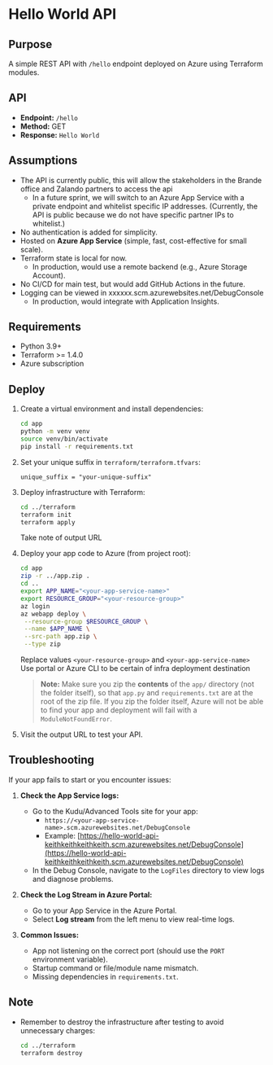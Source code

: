 # Hello World API

## Purpose

A simple REST API with `/hello` endpoint deployed on Azure using Terraform modules.

## API

- **Endpoint:** `/hello`
- **Method:** GET
- **Response:** `Hello World`

## Assumptions

- The API is currently public, this will allow the stakeholders in the Brande office and Zalando partners to access the api
  - In a future sprint, we will switch to an Azure App Service with a private endpoint and whitelist specific IP addresses. (Currently, the API is public because we do not have specific partner IPs to whitelist.)
- No authentication is added for simplicity.
- Hosted on **Azure App Service** (simple, fast, cost-effective for small scale).
- Terraform state is local for now.
  - In production, would use a remote backend (e.g., Azure Storage Account).
- No CI/CD for main test, but would add GitHub Actions in the future.
- Logging can be viewed in xxxxxx.scm.azurewebsites.net/DebugConsole
  - In production, would integrate with Application Insights.

## Requirements

- Python 3.9+
- Terraform >= 1.4.0
- Azure subscription

## Deploy

1. Create a virtual environment and install dependencies:

   ```bash
   cd app
   python -m venv venv
   source venv/bin/activate
   pip install -r requirements.txt
   ```

2. Set your unique suffix in `terraform/terraform.tfvars`:

   ```hcl
   unique_suffix = "your-unique-suffix"
   ```

3. Deploy infrastructure with Terraform:

   ```bash
   cd ../terraform
   terraform init
   terraform apply
   ```
   Take note of output URL

4. Deploy your app code to Azure (from project root):

   ```bash
   cd app
   zip -r ../app.zip .
   cd ..
   export APP_NAME="<your-app-service-name>"
   export RESOURCE_GROUP="<your-resource-group>"
   az login
   az webapp deploy \
    --resource-group $RESOURCE_GROUP \
    --name $APP_NAME \
    --src-path app.zip \
    --type zip
   ```
   Replace values `<your-resource-group>` and `<your-app-service-name>` Use portal or Azure CLI to be certain of infra deployment destination
   > **Note:**
   > Make sure you zip the **contents** of the `app/` directory (not the folder itself), so that `app.py` and `requirements.txt` are at the root of the zip file. If you zip the folder itself, Azure will not be able to find your app and deployment will fail with a `ModuleNotFoundError`.

5. Visit the output URL to test your API.

## Troubleshooting

If your app fails to start or you encounter issues:

1. **Check the App Service logs:**
   - Go to the Kudu/Advanced Tools site for your app:
     - `https://<your-app-service-name>.scm.azurewebsites.net/DebugConsole`
     - Example: [https://hello-world-api-keithkeithkeithkeith.scm.azurewebsites.net/DebugConsole](https://hello-world-api-keithkeithkeithkeith.scm.azurewebsites.net/DebugConsole)
   - In the Debug Console, navigate to the `LogFiles` directory to view logs and diagnose problems.

2. **Check the Log Stream in Azure Portal:**
   - Go to your App Service in the Azure Portal.
   - Select **Log stream** from the left menu to view real-time logs.

3. **Common Issues:**
   - App not listening on the correct port (should use the `PORT` environment variable).
   - Startup command or file/module name mismatch.
   - Missing dependencies in `requirements.txt`.

## Note

- Remember to destroy the infrastructure after testing to avoid unnecessary charges:

  ```bash
  cd ../terraform
  terraform destroy
  ```
